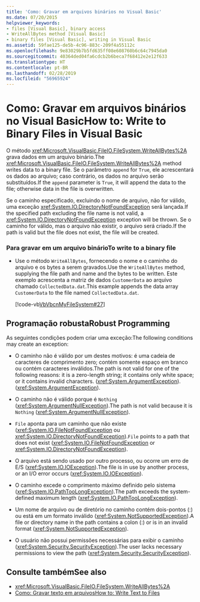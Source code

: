 ```yaml
---
title: 'Como: Gravar em arquivos binários no Visual Basic'
ms.date: 07/20/2015
helpviewer_keywords:
- files [Visual Basic], binary access
- WriteAllBytes method [Visual Basic]
- binary files [Visual Basic], writing in Visual Basic
ms.assetid: 59fae125-de5b-4c96-883c-209f4a55112c
ms.openlocfilehash: 9e83029b7b5fd635ff08e608760b6c64c7945da0
ms.sourcegitcommit: 40364ded04fa6cdcb2b6beca7f68412e2e12f633
ms.translationtype: HT
ms.contentlocale: pt-BR
ms.lasthandoff: 02/28/2019
ms.locfileid: "56965924"
---
```

# <a name="how-to-write-to-binary-files-in-visual-basic"></a><span data-ttu-id="05e55-102">Como: Gravar em arquivos binários no Visual Basic</span><span class="sxs-lookup"><span data-stu-id="05e55-102">How to: Write to Binary Files in Visual Basic</span></span>
<span data-ttu-id="05e55-103">O método <xref:Microsoft.VisualBasic.FileIO.FileSystem.WriteAllBytes%2A> grava dados em um arquivo binário.</span><span class="sxs-lookup"><span data-stu-id="05e55-103">The <xref:Microsoft.VisualBasic.FileIO.FileSystem.WriteAllBytes%2A> method writes data to a binary file.</span></span> <span data-ttu-id="05e55-104">Se o parâmetro `append` for `True`, ele acrescentará os dados ao arquivo; caso contrário, os dados no arquivo serão substituídos.</span><span class="sxs-lookup"><span data-stu-id="05e55-104">If the `append` parameter is `True`, it will append the data to the file; otherwise data in the file is overwritten.</span></span>  
  
 <span data-ttu-id="05e55-105">Se o caminho especificado, excluindo o nome de arquivo, não for válido, uma exceção <xref:System.IO.DirectoryNotFoundException> será lançada.</span><span class="sxs-lookup"><span data-stu-id="05e55-105">If the specified path excluding the file name is not valid, a <xref:System.IO.DirectoryNotFoundException> exception will be thrown.</span></span> <span data-ttu-id="05e55-106">Se o caminho for válido, mas o arquivo não existir, o arquivo será criado.</span><span class="sxs-lookup"><span data-stu-id="05e55-106">If the path is valid but the file does not exist, the file will be created.</span></span>  
  
### <a name="to-write-to-a-binary-file"></a><span data-ttu-id="05e55-107">Para gravar em um arquivo binário</span><span class="sxs-lookup"><span data-stu-id="05e55-107">To write to a binary file</span></span>  
  
-   <span data-ttu-id="05e55-108">Use o método `WriteAllBytes`, fornecendo o nome e o caminho do arquivo e os bytes a serem gravados.</span><span class="sxs-lookup"><span data-stu-id="05e55-108">Use the `WriteAllBytes` method, supplying the file path and name and the bytes to be written.</span></span> <span data-ttu-id="05e55-109">Este exemplo acrescenta a matriz de dados `CustomerData` ao arquivo chamado `CollectedData.dat`.</span><span class="sxs-lookup"><span data-stu-id="05e55-109">This example appends the data array `CustomerData` to the file named `CollectedData.dat`.</span></span>  
  
     [!code-vb[VbVbcnMyFileSystem#27](~/samples/snippets/visualbasic/VS_Snippets_VBCSharp/VbVbcnMyFileSystem/VB/Class1.vb#27)]  
  
## <a name="robust-programming"></a><span data-ttu-id="05e55-110">Programação robusta</span><span class="sxs-lookup"><span data-stu-id="05e55-110">Robust Programming</span></span>  
 <span data-ttu-id="05e55-111">As seguintes condições podem criar uma exceção:</span><span class="sxs-lookup"><span data-stu-id="05e55-111">The following conditions may create an exception:</span></span>  
  
-   <span data-ttu-id="05e55-112">O caminho não é válido por um destes motivos: é uma cadeia de caracteres de comprimento zero; contém somente espaço em branco ou contém caracteres inválidos.</span><span class="sxs-lookup"><span data-stu-id="05e55-112">The path is not valid for one of the following reasons: it is a zero-length string; it contains only white space; or it contains invalid characters.</span></span> <span data-ttu-id="05e55-113">(<xref:System.ArgumentException>).</span><span class="sxs-lookup"><span data-stu-id="05e55-113">(<xref:System.ArgumentException>).</span></span>  
  
-   <span data-ttu-id="05e55-114">O caminho não é válido porque é `Nothing` (<xref:System.ArgumentNullException>).</span><span class="sxs-lookup"><span data-stu-id="05e55-114">The path is not valid because it is `Nothing` (<xref:System.ArgumentNullException>).</span></span>  
  
-   <span data-ttu-id="05e55-115">`File` aponta para um caminho que não existe (<xref:System.IO.FileNotFoundException> ou <xref:System.IO.DirectoryNotFoundException>).</span><span class="sxs-lookup"><span data-stu-id="05e55-115">`File` points to a path that does not exist (<xref:System.IO.FileNotFoundException> or <xref:System.IO.DirectoryNotFoundException>).</span></span>  
  
-   <span data-ttu-id="05e55-116">O arquivo está sendo usado por outro processo, ou ocorre um erro de E/S (<xref:System.IO.IOException>).</span><span class="sxs-lookup"><span data-stu-id="05e55-116">The file is in use by another process, or an I/O error occurs (<xref:System.IO.IOException>).</span></span>  
  
-   <span data-ttu-id="05e55-117">O caminho excede o comprimento máximo definido pelo sistema (<xref:System.IO.PathTooLongException>).</span><span class="sxs-lookup"><span data-stu-id="05e55-117">The path exceeds the system-defined maximum length (<xref:System.IO.PathTooLongException>).</span></span>  
  
-   <span data-ttu-id="05e55-118">Um nome de arquivo ou de diretório no caminho contém dois-pontos (:) ou está em um formato inválido (<xref:System.NotSupportedException>).</span><span class="sxs-lookup"><span data-stu-id="05e55-118">A file or directory name in the path contains a colon (:) or is in an invalid format (<xref:System.NotSupportedException>).</span></span>  
  
-   <span data-ttu-id="05e55-119">O usuário não possui permissões necessárias para exibir o caminho (<xref:System.Security.SecurityException>).</span><span class="sxs-lookup"><span data-stu-id="05e55-119">The user lacks necessary permissions to view the path (<xref:System.Security.SecurityException>).</span></span>  
  
## <a name="see-also"></a><span data-ttu-id="05e55-120">Consulte também</span><span class="sxs-lookup"><span data-stu-id="05e55-120">See also</span></span>
- <xref:Microsoft.VisualBasic.FileIO.FileSystem.WriteAllBytes%2A>
- [<span data-ttu-id="05e55-121">Como: Gravar texto em arquivos</span><span class="sxs-lookup"><span data-stu-id="05e55-121">How to: Write Text to Files</span></span>](../../../../visual-basic/developing-apps/programming/drives-directories-files/how-to-write-text-to-files.md)
